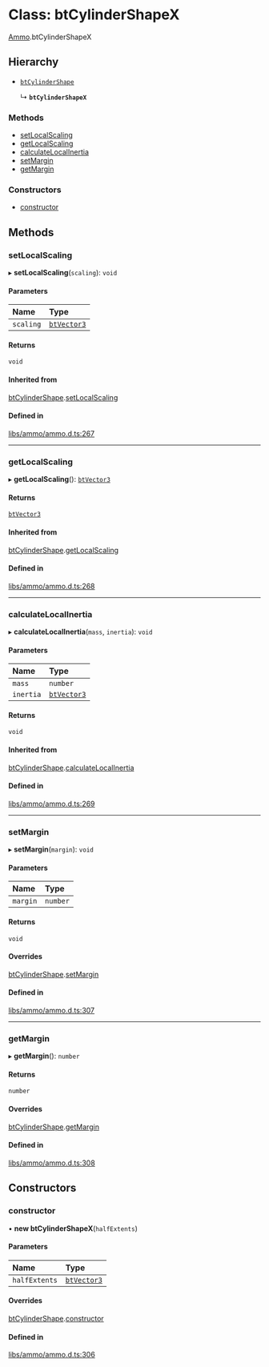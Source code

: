 # Class: btCylinderShapeX

[Ammo](../modules/Ammo.md).btCylinderShapeX

## Hierarchy

- [`btCylinderShape`](Ammo.btCylinderShape.md)

  ↳ **`btCylinderShapeX`**


### Methods

- [setLocalScaling](Ammo.btCylinderShapeX.md#setlocalscaling)
- [getLocalScaling](Ammo.btCylinderShapeX.md#getlocalscaling)
- [calculateLocalInertia](Ammo.btCylinderShapeX.md#calculatelocalinertia)
- [setMargin](Ammo.btCylinderShapeX.md#setmargin)
- [getMargin](Ammo.btCylinderShapeX.md#getmargin)

### Constructors

- [constructor](Ammo.btCylinderShapeX.md#constructor)

## Methods

### setLocalScaling

▸ **setLocalScaling**(`scaling`): `void`

#### Parameters

| Name | Type |
| :------ | :------ |
| `scaling` | [`btVector3`](Ammo.btVector3.md) |

#### Returns

`void`

#### Inherited from

[btCylinderShape](Ammo.btCylinderShape.md).[setLocalScaling](Ammo.btCylinderShape.md#setlocalscaling)

#### Defined in

[libs/ammo/ammo.d.ts:267](https://github.com/Orillusion/orillusion/blob/main/src/libs/ammo/ammo.d.ts#L267)

___

### getLocalScaling

▸ **getLocalScaling**(): [`btVector3`](Ammo.btVector3.md)

#### Returns

[`btVector3`](Ammo.btVector3.md)

#### Inherited from

[btCylinderShape](Ammo.btCylinderShape.md).[getLocalScaling](Ammo.btCylinderShape.md#getlocalscaling)

#### Defined in

[libs/ammo/ammo.d.ts:268](https://github.com/Orillusion/orillusion/blob/main/src/libs/ammo/ammo.d.ts#L268)

___

### calculateLocalInertia

▸ **calculateLocalInertia**(`mass`, `inertia`): `void`

#### Parameters

| Name | Type |
| :------ | :------ |
| `mass` | `number` |
| `inertia` | [`btVector3`](Ammo.btVector3.md) |

#### Returns

`void`

#### Inherited from

[btCylinderShape](Ammo.btCylinderShape.md).[calculateLocalInertia](Ammo.btCylinderShape.md#calculatelocalinertia)

#### Defined in

[libs/ammo/ammo.d.ts:269](https://github.com/Orillusion/orillusion/blob/main/src/libs/ammo/ammo.d.ts#L269)

___

### setMargin

▸ **setMargin**(`margin`): `void`

#### Parameters

| Name | Type |
| :------ | :------ |
| `margin` | `number` |

#### Returns

`void`

#### Overrides

[btCylinderShape](Ammo.btCylinderShape.md).[setMargin](Ammo.btCylinderShape.md#setmargin)

#### Defined in

[libs/ammo/ammo.d.ts:307](https://github.com/Orillusion/orillusion/blob/main/src/libs/ammo/ammo.d.ts#L307)

___

### getMargin

▸ **getMargin**(): `number`

#### Returns

`number`

#### Overrides

[btCylinderShape](Ammo.btCylinderShape.md).[getMargin](Ammo.btCylinderShape.md#getmargin)

#### Defined in

[libs/ammo/ammo.d.ts:308](https://github.com/Orillusion/orillusion/blob/main/src/libs/ammo/ammo.d.ts#L308)

## Constructors

### constructor

• **new btCylinderShapeX**(`halfExtents`)

#### Parameters

| Name | Type |
| :------ | :------ |
| `halfExtents` | [`btVector3`](Ammo.btVector3.md) |

#### Overrides

[btCylinderShape](Ammo.btCylinderShape.md).[constructor](Ammo.btCylinderShape.md#constructor)

#### Defined in

[libs/ammo/ammo.d.ts:306](https://github.com/Orillusion/orillusion/blob/main/src/libs/ammo/ammo.d.ts#L306)
